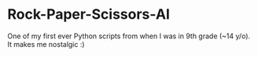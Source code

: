 # Rock-Paper-Scissors-AI
One of my first ever Python scripts from when I was in 9th grade (~14 y/o).  
It makes me nostalgic :)
